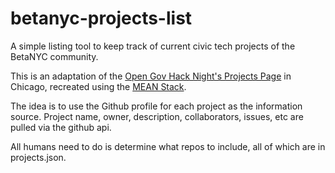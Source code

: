 betanyc-projects-list
=====================

A simple listing tool to keep track of current civic tech projects of the BetaNYC community.  

This is an adaptation of the [Open Gov Hack Night's Projects Page](https://github.com/open-city/open-gov-hack-night) in Chicago, recreated using the [MEAN Stack](http://www.mean.io).

The idea is to use the Github profile for each project as the information source.  Project name, owner, description, collaborators, issues, etc are pulled via the github api. 

All humans need to do is determine what repos to include, all of which are in projects.json.


